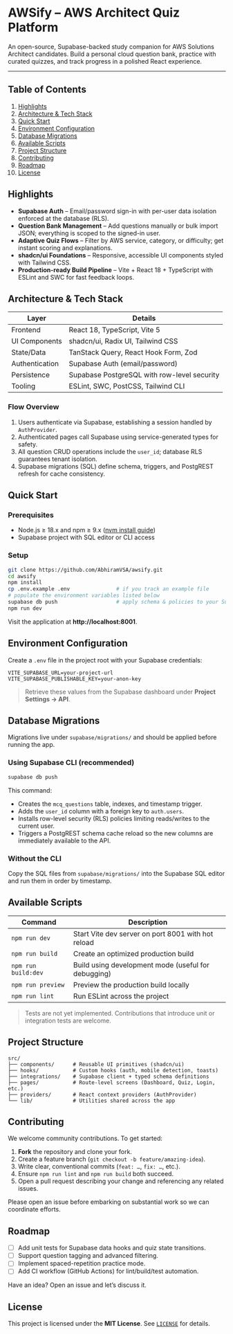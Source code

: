 # AWSify – AWS Architect Quiz Platform

An open-source, Supabase-backed study companion for AWS Solutions Architect candidates. Build a personal cloud question bank, practice with curated quizzes, and track progress in a polished React experience.

---

## Table of Contents

1. [Highlights](#highlights)
2. [Architecture & Tech Stack](#architecture--tech-stack)
3. [Quick Start](#quick-start)
4. [Environment Configuration](#environment-configuration)
5. [Database Migrations](#database-migrations)
6. [Available Scripts](#available-scripts)
7. [Project Structure](#project-structure)
8. [Contributing](#contributing)
9. [Roadmap](#roadmap)
10. [License](#license)

## Highlights

- **Supabase Auth** – Email/password sign-in with per-user data isolation enforced at the database (RLS).
- **Question Bank Management** – Add questions manually or bulk import JSON; everything is scoped to the signed-in user.
- **Adaptive Quiz Flows** – Filter by AWS service, category, or difficulty; get instant scoring and explanations.
- **shadcn/ui Foundations** – Responsive, accessible UI components styled with Tailwind CSS.
- **Production-ready Build Pipeline** – Vite + React 18 + TypeScript with ESLint and SWC for fast feedback loops.

## Architecture & Tech Stack

| Layer          | Details                                      |
|----------------|----------------------------------------------|
| Frontend       | React 18, TypeScript, Vite 5                 |
| UI Components  | shadcn/ui, Radix UI, Tailwind CSS            |
| State/Data     | TanStack Query, React Hook Form, Zod         |
| Authentication | Supabase Auth (email/password)               |
| Persistence    | Supabase PostgreSQL with row-level security  |
| Tooling        | ESLint, SWC, PostCSS, Tailwind CLI           |

### Flow Overview

1. Users authenticate via Supabase, establishing a session handled by `AuthProvider`.
2. Authenticated pages call Supabase using service-generated types for safety.
3. All question CRUD operations include the `user_id`; database RLS guarantees tenant isolation.
4. Supabase migrations (SQL) define schema, triggers, and PostgREST refresh for cache consistency.

## Quick Start

### Prerequisites

- Node.js ≥ 18.x and npm ≥ 9.x ([nvm install guide](https://github.com/nvm-sh/nvm#installing-and-updating))
- Supabase project with SQL editor or CLI access

### Setup

```sh
git clone https://github.com/AbhiramVSA/awsify.git
cd awsify
npm install
cp .env.example .env               # if you track an example file
# populate the environment variables listed below
supabase db push                   # apply schema & policies to your Supabase instance
npm run dev
```

Visit the application at **http://localhost:8001**.

## Environment Configuration

Create a `.env` file in the project root with your Supabase credentials:

```env
VITE_SUPABASE_URL=your-project-url
VITE_SUPABASE_PUBLISHABLE_KEY=your-anon-key
```

> Retrieve these values from the Supabase dashboard under **Project Settings → API**.

## Database Migrations

Migrations live under `supabase/migrations/` and should be applied before running the app.

### Using Supabase CLI (recommended)

```sh
supabase db push
```

This command:

- Creates the `mcq_questions` table, indexes, and timestamp trigger.
- Adds the `user_id` column with a foreign key to `auth.users`.
- Installs row-level security (RLS) policies limiting reads/writes to the current user.
- Triggers a PostgREST schema cache reload so the new columns are immediately available to the API.

### Without the CLI

Copy the SQL files from `supabase/migrations/` into the Supabase SQL editor and run them in order by timestamp.

## Available Scripts

| Command             | Description                                              |
|---------------------|----------------------------------------------------------|
| `npm run dev`       | Start Vite dev server on port 8001 with hot reload        |
| `npm run build`     | Create an optimized production build                     |
| `npm run build:dev` | Build using development mode (useful for debugging)      |
| `npm run preview`   | Preview the production build locally                     |
| `npm run lint`      | Run ESLint across the project                            |

> Tests are not yet implemented. Contributions that introduce unit or integration tests are welcome.

## Project Structure

```
src/
├── components/      # Reusable UI primitives (shadcn/ui)
├── hooks/           # Custom hooks (auth, mobile detection, toasts)
├── integrations/    # Supabase client + typed schema definitions
├── pages/           # Route-level screens (Dashboard, Quiz, Login, etc.)
├── providers/       # React context providers (AuthProvider)
└── lib/             # Utilities shared across the app
```

## Contributing

We welcome community contributions. To get started:

1. **Fork** the repository and clone your fork.
2. Create a feature branch (`git checkout -b feature/amazing-idea`).
3. Write clear, conventional commits (`feat: …`, `fix: …`, etc.).
4. Ensure `npm run lint` and `npm run build` both succeed.
5. Open a pull request describing your change and referencing any related issues.

Please open an issue before embarking on substantial work so we can coordinate efforts.

## Roadmap

- [ ] Add unit tests for Supabase data hooks and quiz state transitions.
- [ ] Support question tagging and advanced filtering.
- [ ] Implement spaced-repetition practice mode.
- [ ] Add CI workflow (GitHub Actions) for lint/build/test automation.

Have an idea? Open an issue and let’s discuss it.

## License

This project is licensed under the **MIT License**. See [`LICENSE`](./LICENSE) for details.
